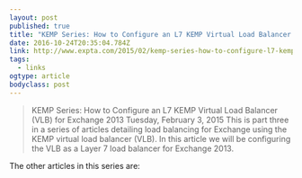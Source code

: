 ```yaml
---
layout: post 
published: true 
title: "KEMP Series: How to Configure an L7 KEMP Virtual Load Balancer (VLB) for Exchange 2013 | The EXPTA {blog}" 
date: 2016-10-24T20:35:04.784Z 
link: http://www.expta.com/2015/02/kemp-series-how-to-configure-l7-kemp.html 
tags:
  - links
ogtype: article 
bodyclass: post 
---
```


> KEMP Series: How to Configure an L7 KEMP Virtual Load Balancer (VLB) for Exchange 2013
Tuesday, February 3, 2015
This is part three in a series of articles detailing load balancing for Exchange using the KEMP virtual load balancer (VLB). In this article we will be configuring the VLB as a Layer 7 load balancer for Exchange 2013.

The other articles in this series are: